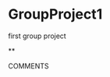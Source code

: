 # GroupProject1
first group project
























































































<!--html-->
  **<p id = "comments">COMMENTS</p>   <!-- p ID= "comments", line 92---JAVASCRIPT SHOULD FORCE THIS TEXT TO STAY THE SAME FORNT, BUT ALWAYS DISPLAY IN CAPS-->










<!-- something i am thinking of :

    should we create JS so that the task one full div class is repeated 
    over and over when the submit button is pushed? so basically rhe same
    css wil go through, but the action wil be repeated? 

    Also, it should be noted that 
        TASK
        COMMENTS
        TIME DUE
        DATE DUE
    should be where the user puts the information in. that should show the 
    user input


-->










                   